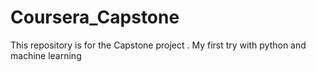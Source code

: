 # Coursera_Capstone
This repository is for the Capstone project .
My first try with python and machine learning
  
